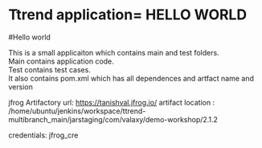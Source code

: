 # Ttrend application= HELLO WORLD 
#Hello world

This is a small applicaiton which contains main and test folders.  
Main contains application code.  
Test contains test cases.  
It also contains pom.xml which has all dependences and artfact name and version

jfrog Artifactory url: https://tanishval.jfrog.io/
artifact location : /home/ubuntu/jenkins/workspace/ttrend-multibranch_main/jarstaging/com/valaxy/demo-workshop/2.1.2

credentials: jfrog_cre


